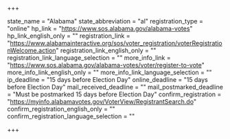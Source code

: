 +++

state_name = "Alabama"
state_abbreviation = "al"
registration_type = "online"
hp_link = "https://www.sos.alabama.gov/alabama-votes"
hp_link_english_only = ""
registration_link = "https://www.alabamainteractive.org/sos/voter_registration/voterRegistrationWelcome.action"
registration_link_english_only = ""
registration_link_language_selection = ""
more_info_link = "https://www.sos.alabama.gov/alabama-votes/voter/register-to-vote"
more_info_link_english_only = ""
more_info_link_language_selection = ""
ip_deadline = "15 days before Election Day"
online_deadline = "15 days before Election Day"
mail_received_deadline = ""
mail_postmarked_deadline = "Must be postmarked 15 days before Election Day"
confirm_registration = "https://myinfo.alabamavotes.gov/VoterView/RegistrantSearch.do"
confirm_registration_english_only = ""
confirm_registration_language_selection = ""

+++